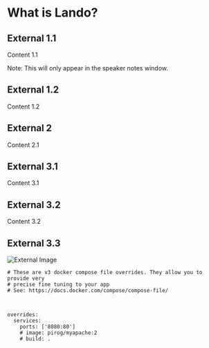 # What is Lando?



## External 1.1

Content 1.1

Note: This will only appear in the speaker notes window.


## External 1.2

Content 1.2



## External 2

Content 2.1



## External 3.1

Content 3.1


## External 3.2

Content 3.2


## External 3.3

![External Image](https://s3.amazonaws.com/static.slid.es/logo/v2/slides-symbol-512x512.png)


    # These are v3 docker compose file overrides. They allow you to provide very
    # precise fine tuning to your app
    # See: https://docs.docker.com/compose/compose-file/



    overrides:
      services:
        ports: ['8080:80']
        # image: pirog/myapache:2
        # build: .